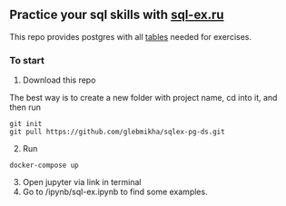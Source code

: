 ## Practice your sql skills with [sql-ex.ru](http://www.sql-ex.ru)

This repo provides postgres with all [tables](http://sql-ex.ru/help/select13.php#db_1) needed for exercises.

### To start

1. Download this repo

The best way is to create a new folder with project name, cd into it, and then run

```
git init
git pull https://github.com/glebmikha/sqlex-pg-ds.git
```

2. Run

```
docker-compose up
```

3. Open jupyter via link in terminal
4. Go to /ipynb/sql-ex.ipynb to find some examples.
